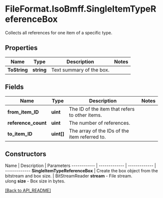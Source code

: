 # FileFormat.IsoBmff.SingleItemTypeReferenceBox

Collects all references for one item of a specific type.

## Properties

Name | Type | Description | Notes
------------ | ------------- | ------------- | -------------
**ToString** | **string** | Text summary of the box. | 

## Fields

Name | Type | Description | Notes
------------ | ------------- | ------------- | -------------
**from_item_ID** | **uint** | The ID of the item that refers to other items. | 
**reference_count** | **uint** | The number of references. | 
**to_item_ID** | **uint[]** | The array of the IDs of the item referred to. | 

## Constructors

Name | Description | Parameters
------------ | ------------- | ------------- | -------------
**SingleItemTypeReferenceBox** | Create the box object from the bitstream and box size. | BitStreamReader <b>stream</b> - File stream.<br />ulong <b>size</b> - Box size in bytes.

[[Back to API_README]](API_README.md)